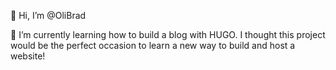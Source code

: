 👋 Hi, I’m @OliBrad

🌱 I’m currently learning how to build a blog with HUGO. 
I thought this project would be the perfect occasion to learn a new way to build and host a website!


<!---
OliBrad/OliBrad is a ✨ special ✨ repository because its `README.md` (this file) appears on your GitHub profile.
You can click the Preview link to take a look at your changes.
--->
